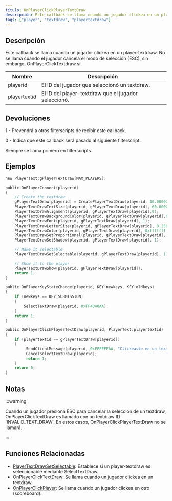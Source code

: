 ```yaml
---
título: OnPlayerClickPlayerTextDraw
descripción: Este callback se llama cuando un jugador clickea en un player-textdraw.
tags: ["player", "textdraw", "playertextdraw"]
---
```


## Descripción

Este callback se llama cuando un jugador clickea en un player-textdraw. No se llama cuando el jugador cancela el modo de selección (ESC), sin embargo, OnPlayerClickTextdraw sí. 

| Nombre       | Descripción                                             |
| ------------ | ------------------------------------------------------- |
| playerid     | El ID del jugador que seleccionó un textdraw.           |
| playertextid | El ID del player-textdraw que el jugador seleccionó.    |

## Devoluciones

1 - Prevendrá a otros filterscripts de recibir este callback.

0 - Indica que este callback será pasado al siguiente filterscript.

Siempre se llama primero en filterscripts.

## Ejemplos

```c
new PlayerText:gPlayerTextDraw[MAX_PLAYERS];

public OnPlayerConnect(playerid)
{
    // Create the textdraw
    gPlayerTextDraw[playerid] = CreatePlayerTextDraw(playerid, 10.000000, 141.000000, "MyTextDraw");
    PlayerTextDrawTextSize(playerid, gPlayerTextDraw[playerid], 60.000000, 20.000000);
    PlayerTextDrawAlignment(playerid, gPlayerTextDraw[playerid],0);
    PlayerTextDrawBackgroundColor(playerid, gPlayerTextDraw[playerid],0x000000ff);
    PlayerTextDrawFont(playerid, gPlayerTextDraw[playerid], 1);
    PlayerTextDrawLetterSize(playerid, gPlayerTextDraw[playerid], 0.250000, 1.000000);
    PlayerTextDrawColor(playerid, gPlayerTextDraw[playerid], 0xffffffff);
    PlayerTextDrawSetProportional(playerid, gPlayerTextDraw[playerid], 1);
    PlayerTextDrawSetShadow(playerid, gPlayerTextDraw[playerid], 1);

    // Make it selectable
    PlayerTextDrawSetSelectable(playerid, gPlayerTextDraw[playerid], 1);

    // Show it to the player
    PlayerTextDrawShow(playerid, gPlayerTextDraw[playerid]);
    return 1;
}

public OnPlayerKeyStateChange(playerid, KEY:newkeys, KEY:oldkeys)
{
    if (newkeys == KEY_SUBMISSION)
    {
        SelectTextDraw(playerid, 0xFF4040AA);
    }
    return 1;
}

public OnPlayerClickPlayerTextDraw(playerid, PlayerText:playertextid)
{
    if (playertextid == gPlayerTextDraw[playerid])
    {
         SendClientMessage(playerid, 0xFFFFFFAA, "Clickeaste en un textdraw.");
         CancelSelectTextDraw(playerid);
         return 1;
    }
    return 0;
}
```

## Notas

:::warning

Cuando un jugador presiona ESC para cancelar la selección de un textdraw, OnPlayerClickTextDraw es llamado con un textdraw ID 'INVALID_TEXT_DRAW'. En estos casos, OnPlayerClickPlayerTextDraw no se llamará.

:::

## Funciones Relacionadas

- [PlayerTextDrawSetSelectable](../functions/PlayerTextDrawSetSelectable): Establece si un player-textdraw es seleccionable mediante SelectTextDraw.
- [OnPlayerClickTextDraw](OnPlayerClickTextDraw): Se llama cuando un jugador clickea en un textdraw.
- [OnPlayerClickPlayer](OnPlayerClickPlayer): Se llama cuando un jugador clickea en otro (scoreboard).
